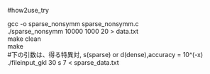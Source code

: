 #how2use_try  

gcc -o sparse_nonsymm sparse_nonsymm.c  
./sparse_nonsymm 10000 1000 20 > data.txt  
make clean  
make  
\#下の引数は、得る特異対, s(sparse) or d(dense),accuracy = 10^(-x)  
./fileinput_gkl 30 s 7 < sparse_data.txt

